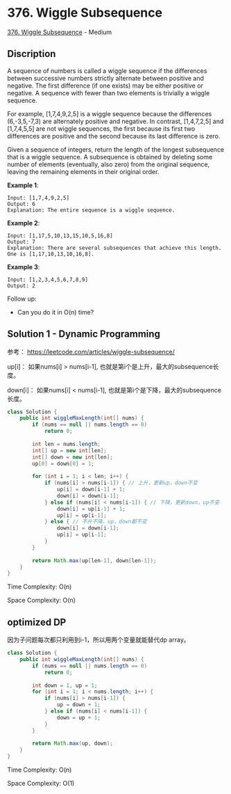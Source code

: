 # 376. Wiggle Subsequence

[376. Wiggle Subsequence](https://leetcode.com/problems/construct-binary-tree-from-preorder-and-inorder-traversal/) - Medium

## Discription
A sequence of numbers is called a wiggle sequence if the differences between successive numbers strictly alternate between positive and negative. The first difference (if one exists) may be either positive or negative. A sequence with fewer than two elements is trivially a wiggle sequence.

For example, [1,7,4,9,2,5] is a wiggle sequence because the differences (6,-3,5,-7,3) are alternately positive and negative. In contrast, [1,4,7,2,5] and [1,7,4,5,5] are not wiggle sequences, the first because its first two differences are positive and the second because its last difference is zero.

Given a sequence of integers, return the length of the longest subsequence that is a wiggle sequence. A subsequence is obtained by deleting some number of elements (eventually, also zero) from the original sequence, leaving the remaining elements in their original order.

**Example 1**:

    Input: [1,7,4,9,2,5]
    Output: 6
    Explanation: The entire sequence is a wiggle sequence.

**Example 2**:

    Input: [1,17,5,10,13,15,10,5,16,8]
    Output: 7
    Explanation: There are several subsequences that achieve this length. One is [1,17,10,13,10,16,8].
    
**Example 3**:

    Input: [1,2,3,4,5,6,7,8,9]
    Output: 2
    
Follow up:
+ Can you do it in O(n) time?

## Solution 1 - Dynamic Programming
参考： https://leetcode.com/articles/wiggle-subsequence/

up[i]： 如果nums[i] > nums[i-1], 也就是第i个是上升，最大的subsequence长度。

down[i]： 如果nums[i] < nums[i-1], 也就是第i个是下降，最大的subsequence长度。


```java
class Solution {
    public int wiggleMaxLength(int[] nums) {
        if (nums == null || nums.length == 0) 
            return 0;
        
        int len = nums.length;
        int[] up = new int[len];
        int[] down = new int[len];
        up[0] = down[0] = 1;
        
        for (int i = 1; i < len; i++) {
            if (nums[i] > nums[i-1]) { // 上升，更新up，down不变
                up[i] = down[i-1] + 1;
                down[i] = down[i-1];
            } else if (nums[i] < nums[i-1]) { // 下降，更新down，up不变
                down[i] = up[i-1] + 1;
                up[i] = up[i-1];
            } else { // 不升不降，up，down都不变
                down[i] = down[i-1];
                up[i] = up[i-1];
            }
        }
        
        return Math.max(up[len-1], down[len-1]);
    }
}
```
Time Complexity: O(n)

Space Complexity: O(n)

## optimized DP
因为子问题每次都只利用到i-1，所以用两个变量就能替代dp array。

```java
class Solution {
    public int wiggleMaxLength(int[] nums) {
        if (nums == null || nums.length == 0) 
            return 0;
        
        int down = 1, up = 1;
        for (int i = 1; i < nums.length; i++) {
            if (nums[i] > nums[i-1]) {
                up = down + 1;
            } else if (nums[i] < nums[i-1]) {
                down = up + 1;
            }
        }
        
        return Math.max(up, down);
    }
}
```
Time Complexity: O(n)

Space Complexity: O(1)
